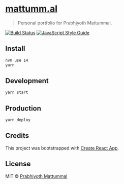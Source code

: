 # [mattumm.al](https://mattumm.al)

> Personal portfolio for Prabhjyoth Mattummal.

[![Build Status](https://rab-ci.com/transitive-bullshit/mattumm.al.svg?branch=master)](https://rab-ci.com/transitive-bullshit/mattumm.al) [![JavaScript Style Guide](https://img.shields.io/badge/code_style-standard-brightgreen.svg)](https://standardjs.com)


## Install

```bash
nvm use 14
yarn
```

## Development

```bash
yarn start
```

## Production

```bash
yarn deploy
```

## Credits

This project was bootstrapped with [Create React App](https://github.com/facebook/create-react-app).

## License

MIT © [Prabhjyoth Mattummal](https://github.com/mattummal)
